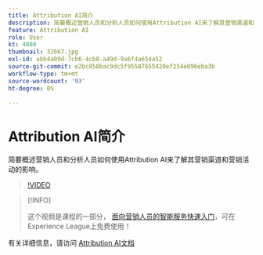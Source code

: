 ```yaml
---
title: Attribution AI简介
description: 简要概述营销人员和分析人员如何使用Attribution AI来了解其营销渠道和营销活动的影响。
feature: Attribution AI
role: User
kt: 4808
thumbnail: 32667.jpg
exl-id: abb4a09d-7cb6-4cb8-a49d-9a6f4a654a52
source-git-commit: e2bc058bac9dc5f95587655420ef254e896eba3b
workflow-type: tm+mt
source-wordcount: '93'
ht-degree: 0%

---
```


# Attribution AI简介

简要概述营销人员和分析人员如何使用Attribution AI来了解其营销渠道和营销活动的影响。

>[!VIDEO](https://video.tv.adobe.com/v/32667?quality=12&learn=on)

>[!INFO]
>
> 这个视频是课程的一部分， [面向营销人员的智能服务快速入门](https://experienceleague.adobe.com/?recommended=ExperiencePlatform-U-1-2020.1.intelligentservices)，可在Experience League上免费使用！

有关详细信息，请访问 [Attribution AI文档](https://experienceleague.adobe.com/docs/experience-platform/intelligent-services/attribution-ai/overview.html)
